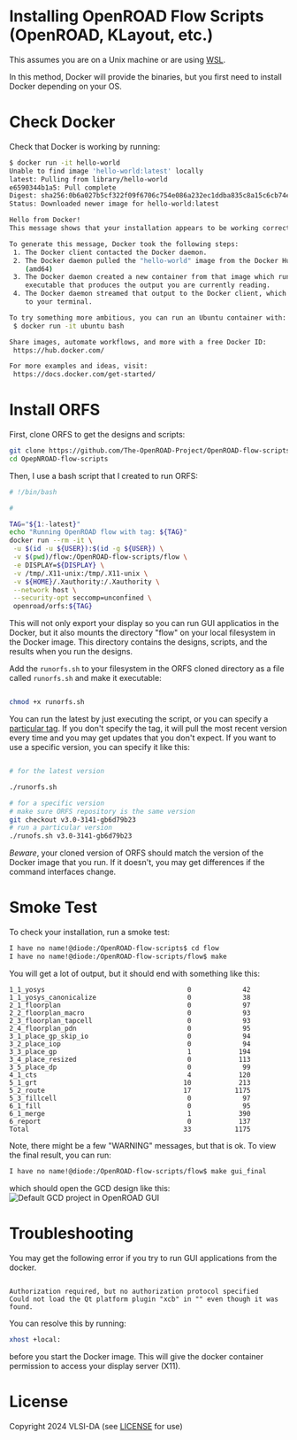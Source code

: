 # Installing OpenROAD Flow Scripts (OpenROAD, KLayout, etc.)

This assumes you are on a Unix machine or are using [WSL](wsl.md).

In this method, Docker will provide the binaries, but you first need to install
Docker depending on your OS.

# Check Docker

Check that Docker is working by running:

```bash
$ docker run -it hello-world
Unable to find image 'hello-world:latest' locally
latest: Pulling from library/hello-world
e6590344b1a5: Pull complete
Digest: sha256:0b6a027b5cf322f09f6706c754e086a232ec1ddba835c8a15c6cb74ef0d43c29
Status: Downloaded newer image for hello-world:latest

Hello from Docker!
This message shows that your installation appears to be working correctly.

To generate this message, Docker took the following steps:
 1. The Docker client contacted the Docker daemon.
 2. The Docker daemon pulled the "hello-world" image from the Docker Hub.
    (amd64)
 3. The Docker daemon created a new container from that image which runs the
    executable that produces the output you are currently reading.
 4. The Docker daemon streamed that output to the Docker client, which sent it
    to your terminal.

To try something more ambitious, you can run an Ubuntu container with:
 $ docker run -it ubuntu bash

Share images, automate workflows, and more with a free Docker ID:
 https://hub.docker.com/

For more examples and ideas, visit:
 https://docs.docker.com/get-started/

```

# Install ORFS

First, clone ORFS to get the designs and scripts:

```bash
git clone https://github.com/The-OpenROAD-Project/OpenROAD-flow-scripts.git
cd OpepNROAD-flow-scripts
```

Then, I use a bash script that I created to run ORFS:

```bash
# !/bin/bash

#

TAG="${1:-latest}"
echo "Running OpenROAD flow with tag: ${TAG}"
docker run --rm -it \
 -u $(id -u ${USER}):$(id -g ${USER}) \
 -v $(pwd)/flow:/OpenROAD-flow-scripts/flow \
 -e DISPLAY=${DISPLAY} \
 -v /tmp/.X11-unix:/tmp/.X11-unix \
 -v ${HOME}/.Xauthority:/.Xauthority \
 --network host \
 --security-opt seccomp=unconfined \
 openroad/orfs:${TAG}

```

This will not only export your display so you can run GUI applicatios in the Docker, but it also
mounts the directory "flow" on your local filesystem in the Docker image. This directory contains the
designs, scripts, and the results when you run the designs.

Add the ```runorfs.sh``` to your filesystem in the ORFS cloned directory as a
file called ```runorfs.sh``` and make it executable:

```bash

chmod +x runorfs.sh

```

You can run the latest by just executing the script, or you can specify a [particular tag](https://hub.docker.com/r/openroad/orfs/tags). If you
don't specify the tag, it will pull the most recent version every time and you may get updates
that you don't expect. If you want to use a specific version, you can specify it like this:

```bash

# for the latest version

./runorfs.sh

# for a specific version
# make sure ORFS repository is the same version
git checkout v3.0-3141-gb6d79b23
# run a particular version
./runofs.sh v3.0-3141-gb6d79b23

````

*Beware*, your cloned version of ORFS should match the version of the Docker image that you run. If it doesn't,
you may get differences if the command interfaces change.

# Smoke Test

To check your installation, run a smoke test:

```bash
I have no name!@diode:/OpenROAD-flow-scripts$ cd flow
I have no name!@diode:/OpenROAD-flow-scripts/flow$ make

```

You will get a lot of output, but it should end with something like this:

```
1_1_yosys                                    0             42
1_1_yosys_canonicalize                       0             38
2_1_floorplan                                0             97
2_2_floorplan_macro                          0             93
2_3_floorplan_tapcell                        0             93
2_4_floorplan_pdn                            0             95
3_1_place_gp_skip_io                         0             94
3_2_place_iop                                0             94
3_3_place_gp                                 1            194
3_4_place_resized                            0            113
3_5_place_dp                                 0             99
4_1_cts                                      4            120
5_1_grt                                     10            213
5_2_route                                   17           1175
5_3_fillcell                                 0             97
6_1_fill                                     0             95
6_1_merge                                    1            390
6_report                                     0            137
Total                                       33           1175
```

Note, there might be a few "WARNING" messages, but that is ok.
To view the final result, you can run:

```bash
I have no name!@diode:/OpenROAD-flow-scripts/flow$ make gui_final
```

which should open the GCD design like this:
![Default GCD project in OpenROAD GUI](orfs/orfs_gcd_gui.png)

# Troubleshooting

You may get the following error if you try to run GUI applications from the docker.

```

Authorization required, but no authorization protocol specified
Could not load the Qt platform plugin "xcb" in "" even though it was found.

```

You can resolve this by running:

```bash
xhost +local:
```

before you start the Docker image. This will give the docker container
permission to access your display server (X11).

# License

Copyright 2024 VLSI-DA (see [LICENSE](LICENSE) for use)
